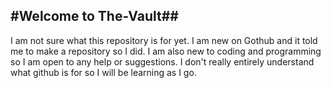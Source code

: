 #Welcome to The-Vault##
---
I am not sure what this repository is for yet. I am new on Gothub and it told me to make a repository so I did. 
I am also new to coding and programming so I am open to any help or suggestions.  I don't really entirely 
understand what github is for so I will be learning as I go.
